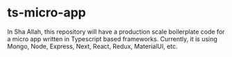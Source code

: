 # ts-micro-app
In Sha Allah, this repository will have a production scale boilerplate code for a micro app written in Typescript based frameworks. Currently, it is using Mongo, Node, Express, Next, React, Redux, MaterialUI, etc.
